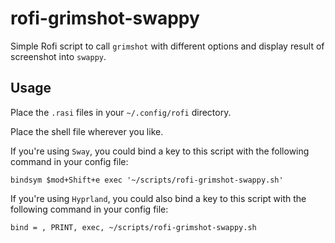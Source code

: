 # rofi-grimshot-swappy

Simple Rofi script to call `grimshot` with different options and display result of screenshot into `swappy`.

## Usage

Place the `.rasi` files in your `~/.config/rofi` directory.

Place the shell file wherever you like.

If you're using `Sway`, you could bind a key to this script with the following command in your config file:

```shell
bindsym $mod+Shift+e exec '~/scripts/rofi-grimshot-swappy.sh'
```
If you're using `Hyprland`, you could also bind a key to this script with the following command in your config file:
```shell
bind = , PRINT, exec, ~/scripts/rofi-grimshot-swappy.sh
```
